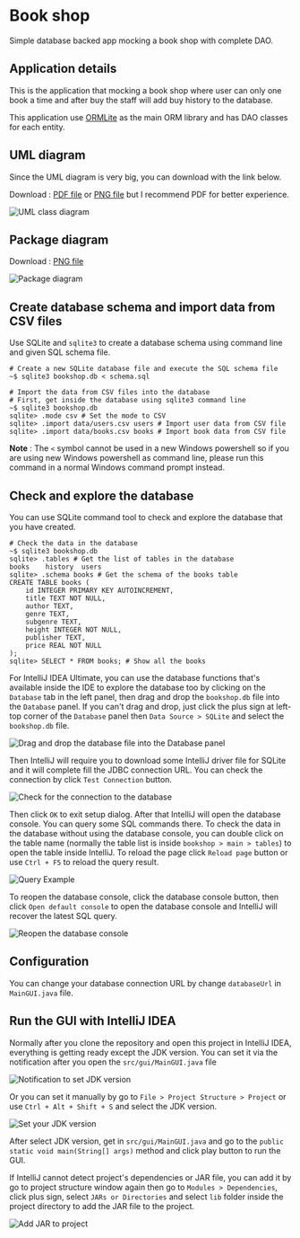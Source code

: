 # Book shop

Simple database backed app mocking a book shop with complete DAO.

## Application details

This is the application that mocking a book shop where user can only one book a time and after buy the staff will add buy history to the database.

This application use [ORMLite](https://ormlite.com/) as the main ORM library and has DAO classes for each entity.

## UML diagram

Since the UML diagram is very big, you can download with the link below.

Download : [PDF file](bookshop-umlclass.pdf) or [PNG file](bookshop-umlclass-picture.png) but I recommend PDF for better experience.

![UML class diagram](bookshop-umlclass-picture.png)

## Package diagram

Download : [PNG file](bookshop-package.png)

![Package diagram](bookshop-package.png)

## Create database schema and import data from CSV files

Use SQLite and `sqlite3` to create a database schema using command line and given SQL schema file.

```shell
# Create a new SQLite database file and execute the SQL schema file
~$ sqlite3 bookshop.db < schema.sql

# Import the data from CSV files into the database
# First, get inside the database using sqlite3 command line
~$ sqlite3 bookshop.db
sqlite> .mode csv # Set the mode to CSV
sqlite> .import data/users.csv users # Import user data from CSV file
sqlite> .import data/books.csv books # Import book data from CSV file
```

**Note** : The `<` symbol cannot be used in a new Windows powershell so if you are using new Windows powershell as command line, please run this command in a normal Windows command prompt instead.

## Check and explore the database

You can use SQLite command tool to check and explore the database that you have created.

```shell
# Check the data in the database
~$ sqlite3 bookshop.db
sqlite> .tables # Get the list of tables in the database
books    history  users
sqlite> .schema books # Get the schema of the books table
CREATE TABLE books (
    id INTEGER PRIMARY KEY AUTOINCREMENT,
    title TEXT NOT NULL,
    author TEXT,
    genre TEXT,
    subgenre TEXT,
    height INTEGER NOT NULL,
    publisher TEXT,
    price REAL NOT NULL
);
sqlite> SELECT * FROM books; # Show all the books
```

For IntelliJ IDEA Ultimate, you can use the database functions that's available inside the IDE to explore the database too
by clicking on the `Database` tab in the left panel, then drag and drop the `bookshop.db` file into the `Database` panel.
If you can't drag and drop, just click the plus sign at left-top corner of the `Database` panel then `Data Source > SQLite` and select the `bookshop.db` file.

![Drag and drop the database file into the Database panel](readme-pics/drag-and-drop-database.jpg)

Then IntelliJ will require you to download some IntelliJ driver file for SQLite and it will complete fill the JDBC connection URL.
You can check the connection by click `Test Connection` button.

![Check for the connection to the database](readme-pics/database-complete-connect.jpg)

Then click `OK` to exit setup dialog. After that IntelliJ will open the database console. You can query some SQL commands there.
To check the data in the database without using the database console, you can double click on the table name (normally the table list is inside `bookshop > main > tables`)
to open the table inside IntelliJ. To reload the page click `Reload page` button or use `Ctrl + F5` to reload the query result.

![Query Example](readme-pics/query-example.png)

To reopen the database console, click the database console button, then click `Open default console` to open the database console and IntelliJ will recover the latest SQL query.

![Reopen the database console](readme-pics/reopen-console.png)

## Configuration

You can change your database connection URL by change `databaseUrl` in `MainGUI.java` file.

## Run the GUI with IntelliJ IDEA

Normally after you clone the repository and open this project in IntelliJ IDEA, everything is getting ready except the JDK version. You can set it via the notification after you open the `src/gui/MainGUI.java` file

![Notification to set JDK version](readme-pics/setup-jdk-notification.png)

Or you can set it manually by go to `File > Project Structure > Project` or use `Ctrl + Alt + Shift + S` and select the JDK version.

![Set your JDK version](readme-pics/intellij-project-setup.png)

After select JDK version, get in `src/gui/MainGUI.java` and go to the `public static void main(String[] args)` method and click play button to run the GUI.

If IntelliJ cannot detect project's dependencies or JAR file, you can add it by go to project structure window again then go to `Modules > Dependencies`, click plus sign, select `JARs or Directories` and select 
`lib` folder inside the project directory to add the JAR file to the project.

![Add JAR to project](readme-pics/add-jar.png)